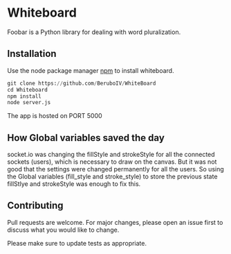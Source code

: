 # Whiteboard

Foobar is a Python library for dealing with word pluralization.

## Installation

Use the node package manager [npm](https://nodejs.org/en/) to install whiteboard.

```python
git clone https://github.com/BeruboIV/WhiteBoard
cd Whiteboard
npm install 
node server.js
```
The app is hosted on PORT 5000

## How Global variables saved the day

socket.io was changing the fillStyle and strokeStyle for all the connected sockets (users), which is necessary to draw on the canvas. But it was not good that the settings were changed permanently for all the users. So using the Global variables (fill_style and stroke_style) to store the previous state fillStlye and strokeStyle was enough to fix this.


## Contributing
Pull requests are welcome. For major changes, please open an issue first to discuss what you would like to change.

Please make sure to update tests as appropriate.
